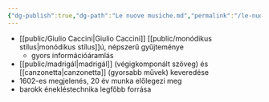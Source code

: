 ```yaml
---
{"dg-publish":true,"dg-path":"Le nuove musiche.md","permalink":"/le-nuove-musiche/"}
---
```


- [[public/Giulio Caccini\|Giulio Caccini]] [[public/monódikus stílus\|monódikus stílus]]ú, népszerű gyűjteménye
	- gyors információáramlás
- [[public/madrigál\|madrigál]] (végigkomponált szöveg) és [[canzonetta\|canzonetta]] (gyorsabb művek) keveredése
- 1602-es megjelenés, 20 év munka előlegezi meg
- barokk énekléstechnika legfőbb forrása